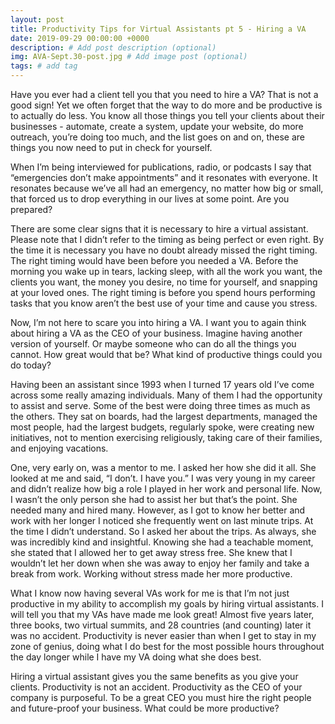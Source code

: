 ```yaml
---
layout: post
title: Productivity Tips for Virtual Assistants pt 5 - Hiring a VA
date: 2019-09-29 00:00:00 +0000
description: # Add post description (optional)
img: AVA-Sept.30-post.jpg # Add image post (optional)
tags: # add tag
---
```


Have you ever had a client tell you that you need to hire a VA? That is not a good sign! Yet we often forget that the way to do more and be productive is to actually do less. You know all those things you tell your clients about their businesses - automate, create a system, update your website, do more outreach, you’re doing too much, and the list goes on and on, these are things you now need to put in check for yourself.

When I’m being interviewed for publications, radio, or podcasts I say that “emergencies don’t make appointments” and it resonates with everyone. It resonates because we’ve all had an emergency, no matter how big or small, that forced us to drop everything in our lives at some point. Are you prepared?

There are some clear signs that it is necessary to hire a virtual assistant. Please note that I didn’t refer to the timing as being perfect or even right. By the time it is necessary you have no doubt already missed the right timing. The right timing would have been before you needed a VA. Before the morning you wake up in tears, lacking sleep, with all the work you want, the clients you want, the money you desire, no time for yourself, and snapping at your loved ones. The right timing is before you spend hours performing tasks that you know aren’t the best use of your time and cause you stress.

Now, I’m not here to scare you into hiring a VA. I want you to again think about hiring a VA as the CEO of your business. Imagine having another version of yourself. Or maybe someone who can do all the things you cannot. How great would that be? What kind of productive things could you do today?

Having been an assistant since 1993 when I turned 17 years old I’ve come across some really amazing individuals. Many of them I had the opportunity to assist and serve. Some of the best were doing three times as much as the others. They sat on boards, had the largest departments, managed the most people, had the largest budgets, regularly spoke, were creating new initiatives, not to mention exercising religiously, taking care of their families, and enjoying vacations.

One, very early on, was a mentor to me. I asked her how she did it all. She looked at me and said, “I don’t. I have you.” I was very young in my career and didn’t realize how big a role I played in her work and personal life. Now, I wasn’t the only person she had to assist her but that’s the point. She needed many and hired many. However, as I got to know her better and work with her longer I noticed she frequently went on last minute trips. At the time I didn’t understand. So I asked her about the trips. As always, she was incredibly kind and insightful. Knowing she had a teachable moment, she stated that I allowed her to get away stress free. She knew that I wouldn’t let her down when she was away to enjoy her family and take a break from work. Working without stress made her more productive.

What I know now having several VAs work for me is that I’m not just productive in my ability to accomplish my goals by hiring virtual assistants. I will tell you that my VAs have made me look great! Almost five years later, three books, two virtual summits, and 28 countries (and counting) later it was no accident. Productivity is never easier than when I get to stay in my zone of genius, doing what I do best for the most possible hours throughout the day longer while I have my VA doing what she does best.

Hiring a virtual assistant gives you the same benefits as you give your clients. Productivity is not an accident. Productivity as the CEO of your company is purposeful. To be a great CEO you must hire the right people and future-proof your business. What could be more productive?
